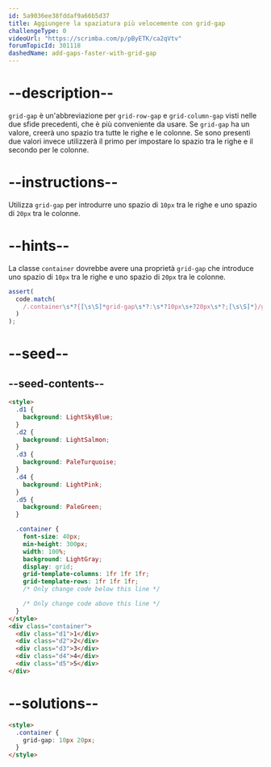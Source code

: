 ```yaml
---
id: 5a9036ee38fddaf9a66b5d37
title: Aggiungere la spaziatura più velocemente con grid-gap
challengeType: 0
videoUrl: "https://scrimba.com/p/pByETK/ca2qVtv"
forumTopicId: 301118
dashedName: add-gaps-faster-with-grid-gap
---
```


# --description--

`grid-gap` è un'abbreviazione per `grid-row-gap` e `grid-column-gap` visti nelle due sfide precedenti, che è più conveniente da usare. Se `grid-gap` ha un valore, creerà uno spazio tra tutte le righe e le colonne. Se sono presenti due valori invece utilizzerà il primo per impostare lo spazio tra le righe e il secondo per le colonne.

# --instructions--

Utilizza `grid-gap` per introdurre uno spazio di `10px` tra le righe e uno spazio di `20px` tra le colonne.

# --hints--

La classe `container` dovrebbe avere una proprietà `grid-gap` che introduce uno spazio di `10px` tra le righe e uno spazio di `20px` tra le colonne.

```js
assert(
  code.match(
    /.container\s*?{[\s\S]*grid-gap\s*?:\s*?10px\s+?20px\s*?;[\s\S]*}/gi
  )
);
```

# --seed--

## --seed-contents--

```html
<style>
  .d1 {
    background: LightSkyBlue;
  }
  .d2 {
    background: LightSalmon;
  }
  .d3 {
    background: PaleTurquoise;
  }
  .d4 {
    background: LightPink;
  }
  .d5 {
    background: PaleGreen;
  }

  .container {
    font-size: 40px;
    min-height: 300px;
    width: 100%;
    background: LightGray;
    display: grid;
    grid-template-columns: 1fr 1fr 1fr;
    grid-template-rows: 1fr 1fr 1fr;
    /* Only change code below this line */

    /* Only change code above this line */
  }
</style>
<div class="container">
  <div class="d1">1</div>
  <div class="d2">2</div>
  <div class="d3">3</div>
  <div class="d4">4</div>
  <div class="d5">5</div>
</div>
```

# --solutions--

```html
<style>
  .container {
    grid-gap: 10px 20px;
  }
</style>
```
